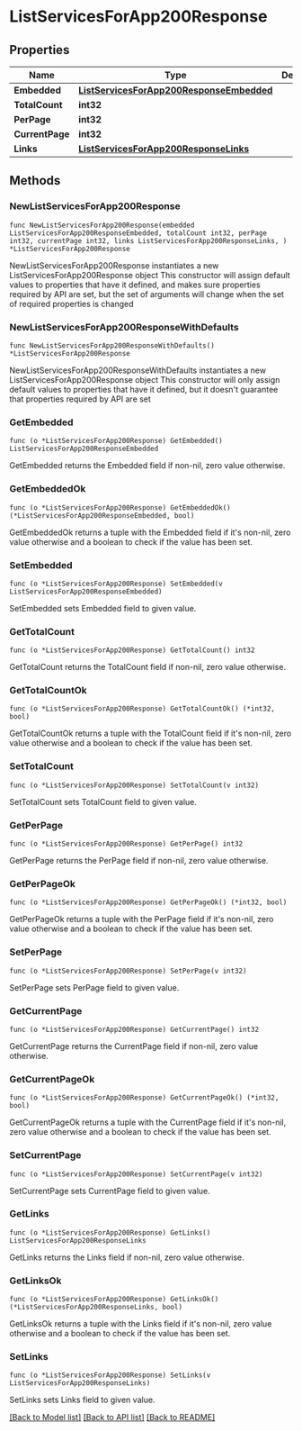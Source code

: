 # ListServicesForApp200Response

## Properties

Name | Type | Description | Notes
------------ | ------------- | ------------- | -------------
**Embedded** | [**ListServicesForApp200ResponseEmbedded**](ListServicesForApp200ResponseEmbedded.md) |  | 
**TotalCount** | **int32** |  | 
**PerPage** | **int32** |  | 
**CurrentPage** | **int32** |  | 
**Links** | [**ListServicesForApp200ResponseLinks**](ListServicesForApp200ResponseLinks.md) |  | 

## Methods

### NewListServicesForApp200Response

`func NewListServicesForApp200Response(embedded ListServicesForApp200ResponseEmbedded, totalCount int32, perPage int32, currentPage int32, links ListServicesForApp200ResponseLinks, ) *ListServicesForApp200Response`

NewListServicesForApp200Response instantiates a new ListServicesForApp200Response object
This constructor will assign default values to properties that have it defined,
and makes sure properties required by API are set, but the set of arguments
will change when the set of required properties is changed

### NewListServicesForApp200ResponseWithDefaults

`func NewListServicesForApp200ResponseWithDefaults() *ListServicesForApp200Response`

NewListServicesForApp200ResponseWithDefaults instantiates a new ListServicesForApp200Response object
This constructor will only assign default values to properties that have it defined,
but it doesn't guarantee that properties required by API are set

### GetEmbedded

`func (o *ListServicesForApp200Response) GetEmbedded() ListServicesForApp200ResponseEmbedded`

GetEmbedded returns the Embedded field if non-nil, zero value otherwise.

### GetEmbeddedOk

`func (o *ListServicesForApp200Response) GetEmbeddedOk() (*ListServicesForApp200ResponseEmbedded, bool)`

GetEmbeddedOk returns a tuple with the Embedded field if it's non-nil, zero value otherwise
and a boolean to check if the value has been set.

### SetEmbedded

`func (o *ListServicesForApp200Response) SetEmbedded(v ListServicesForApp200ResponseEmbedded)`

SetEmbedded sets Embedded field to given value.


### GetTotalCount

`func (o *ListServicesForApp200Response) GetTotalCount() int32`

GetTotalCount returns the TotalCount field if non-nil, zero value otherwise.

### GetTotalCountOk

`func (o *ListServicesForApp200Response) GetTotalCountOk() (*int32, bool)`

GetTotalCountOk returns a tuple with the TotalCount field if it's non-nil, zero value otherwise
and a boolean to check if the value has been set.

### SetTotalCount

`func (o *ListServicesForApp200Response) SetTotalCount(v int32)`

SetTotalCount sets TotalCount field to given value.


### GetPerPage

`func (o *ListServicesForApp200Response) GetPerPage() int32`

GetPerPage returns the PerPage field if non-nil, zero value otherwise.

### GetPerPageOk

`func (o *ListServicesForApp200Response) GetPerPageOk() (*int32, bool)`

GetPerPageOk returns a tuple with the PerPage field if it's non-nil, zero value otherwise
and a boolean to check if the value has been set.

### SetPerPage

`func (o *ListServicesForApp200Response) SetPerPage(v int32)`

SetPerPage sets PerPage field to given value.


### GetCurrentPage

`func (o *ListServicesForApp200Response) GetCurrentPage() int32`

GetCurrentPage returns the CurrentPage field if non-nil, zero value otherwise.

### GetCurrentPageOk

`func (o *ListServicesForApp200Response) GetCurrentPageOk() (*int32, bool)`

GetCurrentPageOk returns a tuple with the CurrentPage field if it's non-nil, zero value otherwise
and a boolean to check if the value has been set.

### SetCurrentPage

`func (o *ListServicesForApp200Response) SetCurrentPage(v int32)`

SetCurrentPage sets CurrentPage field to given value.


### GetLinks

`func (o *ListServicesForApp200Response) GetLinks() ListServicesForApp200ResponseLinks`

GetLinks returns the Links field if non-nil, zero value otherwise.

### GetLinksOk

`func (o *ListServicesForApp200Response) GetLinksOk() (*ListServicesForApp200ResponseLinks, bool)`

GetLinksOk returns a tuple with the Links field if it's non-nil, zero value otherwise
and a boolean to check if the value has been set.

### SetLinks

`func (o *ListServicesForApp200Response) SetLinks(v ListServicesForApp200ResponseLinks)`

SetLinks sets Links field to given value.



[[Back to Model list]](../README.md#documentation-for-models) [[Back to API list]](../README.md#documentation-for-api-endpoints) [[Back to README]](../README.md)


